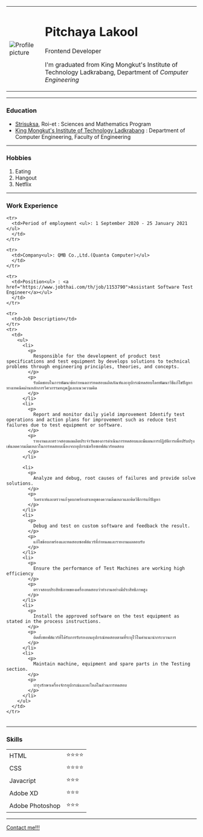 <!DOCTYPE html>
<html lang="en" dir="ltr">

<head>
  <meta charset="utf-8">
</head>

<body>
  <table cellspacing ="20">
    <tr>
      <td>
        <img src="https://static.wikia.nocookie.net/chibi-maruko-chan/images/c/c2/Maruko_artwork_series2_01.png/revision/latest/top-crop/width/360/height/450?cb=20180902030341" alt="Profile picture">
      </td>
      <td>
        <h1>Pitchaya Lakool</h1>
        <p>Frontend Developer</p>
        <p>I'm graduated from King Mongkut's Institute of Technology Ladkrabang, Department of <em>Computer Engineering</em></p>
      </td>
    </tr>
  </table>


  <hr/>

  <!--education part-->
  <h3>Education</h3>
  <ul>
    <li><a href="https://www.strisuksa.ac.th/">Strisuksa</a>, Roi-et : Sciences and Mathematics Program</li>
    <li><a href="https://www.kmitl.ac.th/en">King Mongkut's Institute of Technology Ladkrabang</a> : Department of Computer Engineering, Faculty of Engineering</li>
  </ul>
  <hr />
  <!--hobbies part-->
  <h3>Hobbies</h3>
  <ol>
    <li>Eating</li>
    <li>Hangout</li>
    <li>Netflix</li>
  </ol>
  <hr />
  <!--experience part-->
  <h3>Work Experience</h3>

  <table>

    <tr>
      <td>Period of employment <ul>: 1 September 2020 - 25 January 2021 </ul>
      </td>
    </tr>

    <tr>
      <td>Company<ul>: QMB Co.,Ltd.(Quanta Computer)</ul>
      </td>
    </tr>

    <tr>
      <td>Position<ul> : <a href="https://www.jobthai.com/th/job/1153790">Assistant Software Test Engineer</a></ul>
      </td>
    </tr>

    <tr>
      <td>Job Description</td>
    </tr>
    <tr>
      <td>
        <ul>
          <li>
            <p>
              Responsible for the development of product test specifications and test equipment by develops solutions to technical problems through engineering principles, theories, and concepts.
            </p>
            <p>
              รับผิดชอบในการพัฒนาข้อกำหนดการทดสอบผลิตภัณฑ์และอุปกรณ์ทดสอบโดยพัฒนาวิธีแก้ไขปัญหาทางเทคนิคผ่านหลักการวิศวกรรมทฤษฎีและแนวความคิด
            </p>
          </li>
          <li>
            <p>
              Report and monitor daily yield improvement Identify test operations and action plans for improvement such as reduce test failures due to test equipment or software.
            </p>
            <p>
              รายงานและตรวจสอบผลผลิตประจำวันของการดำเนินการทดสอบและมีแผนการปฏิบัติการเพื่อปรับปรุง เช่นลดความล้มเหลวในการทดสอบเนื่องจากอุปกรณ์หรือซอฟต์แวร์ทดสอบ
            </p>
          </li>

          <li>
            <p>
              Analyze and debug, root causes of failures and provide solve solutions.
            </p>
            <p>
              วิเคราะห์และตรวจแก้จุดบกพร่องสาเหตุของความล้มเหลวและคิดวิธีการแก้ปัญหา
            </p>
          </li>
          <li>
            <p>
              Debug and test on custom software and feedback the result.
            </p>
            <p>
              แก้ไขข้อบกพร่องและทดสอบซอฟต์แวร์ที่กำหนดและรายงานผลตอบรับ
            </p>
          </li>
          <li>
            <p>
              Ensure the performance of Test Machines are working high efficiency
            </p>
            <p>
              ตรวจสอบประสิทธิภาพของเครื่องทดสอบว่าทำงานอย่างมีประสิทธิภาพสูง
            </p>
          </li>
          <li>
            <p>
              Install the approved software on the test equipment as stated in the process instructions.
            </p>
            <p>
              ติดตั้งซอฟต์แวร์ที่ได้รับการรับรองบนอุปกรณ์ทดสอบตามที่ระบุไว้ในคำแนะนำกระบวนการ
            </p>
          </li>
          <li>
            <p>
              Maintain machine, equipment and spare parts in the Testing section.
            </p>
            <p>
              บำรุงรักษาเครื่องจักรอุปกรณ์และอะไหล่ในส่วนการทดสอบ
            </p>
          </li>
        </ul>
      </td>
    </tr>
  </table>
  <hr />
  <!--skills part-->
  <h3>Skills</h3>
  <table cellspacing = "20">
    <tr>
      <td>
          HTML
      </td>
      <td>
        ⭐⭐⭐⭐
      </td>
    </tr>
    <tr>
      <td>
        CSS
      </td>
      <td>
        ⭐⭐⭐⭐
      </td>
    </tr>
    <tr>
      <td>
        Javacript
      </td>
      <td>
        ⭐⭐⭐
      </td>
    </tr>
    <tr>
      <td>
        Adobe XD
      </td>
      <td>
        ⭐⭐⭐
      </td>
    </tr>
    <tr>
      <td>
        Adobe Photoshop
      </td>
      <td>
        ⭐⭐⭐
      </td>
    </tr>
  </table>
  <hr />

  <a href="contact.html">Contact me!!!</a>

</body>

</html>
